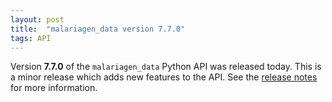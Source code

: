 ```yaml
---
layout: post
title:  "malariagen_data version 7.7.0"
tags: API
---
```


Version <strong>7.7.0</strong> of the `malariagen_data` Python API was
released today. This is a minor release which adds new features to the
API. See the [release
notes](https://github.com/malariagen/malariagen-data-python/releases/tag/v7.7.0)
for more information.

